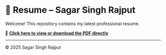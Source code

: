 # 📄 Resume – Sagar Singh Rajput

Welcome! This repository contains my latest professional resume.

🔗 **[Click here to view or download the PDF directly](https://raw.githubusercontent.com/sagarsinghrajput0226/Resume/main/Resume_Sagar_Singh.pdf)**

---

© 2025 Sagar Singh Rajput

